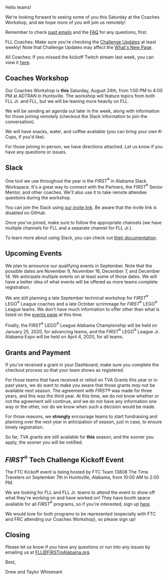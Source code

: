 Hello teams!

We're looking forward to seeing some of you this Saturday at the Coaches Workshop, and we hope more of you will join us remotely!

Remember to check [past emails](https://github.com/drewwhis/first-in-alabama/tree/master/2019-2020/email-blasts) and the [FAQ](https://github.com/drewwhis/first-in-alabama/wiki/Frequently-Asked-Questions) for any questions, first.

FLL Coaches: Make sure you're checking the [Challenge Updates](https://firstinspiresst01.blob.core.windows.net/fll/2020/city-shaper-challenge-updates.pdf) at least weekly! Note that Challenge Updates may affect the [What's New Page](https://github.com/drewwhis/first-in-alabama/tree/master/2019-2020/fll/whats-new.md).

All Coaches: If you missed the kickoff Twitch stream last week, you can view it [here](https://www.twitch.tv/videos/467583706).


## Coaches Workshop

Our Coaches Workshop is **this** Saturday, August 24th, from 1:00 PM to 4:00 PM at ADTRAN in Huntsville. The workshop will feature topics from both FLL Jr. and FLL, but we will be leaning more heavily on FLL.

We will be sending an agenda out later in the week, along with information for those joining remotely (checkout the Slack information to join the conversation).

We will have snacks, water, and coffee available (you can bring your own K-Cups, if you'd like).

For those joining in-person, we have directions attached. Let us know if you have any questions or issues.


## Slack

One tool we use throughout the year is the *FIRST*<sup>&reg;</sup> in Alabama Slack Workspace. It's a great way to connect with the Partners, the *FIRST*<sup>&reg;</sup> Senior Mentor, and other coaches. We'll also use it to take remote attendee questions during the workshop.

You can join the Slack using [our invite link](). Be aware that the invite link is disabled on GitHub.

Once you've joined, make sure to follow the appropriate channels (we have multiple channels for FLL and a separate channel for FLL Jr.). 

To learn more about using Slack, you can check out [their documentation](https://get.slack.help/hc/en-us/categories/360000049043).


## Upcoming Events

We plan to announce our qualifying events in September. Note that the possible dates are November 9, November 16, December 7, and December 14. We anticipate multiple events on at least some of those dates. We will have a better idea of what events will be offered as more teams complete registration.

We are still planning a late September technical workshop for *FIRST*<sup>&reg;</sup> LEGO<sup>&reg;</sup> League coaches and a late October scrimmage for *FIRST*<sup>&reg;</sup> LEGO<sup>&reg;</sup> League teams. We don't have much information to offer other than what is listed on the [events page](https://github.com/drewwhis/first-in-alabama/tree/master/2019-2020/event-dates.md) at this time.

Finally, the *FIRST*<sup>&reg;</sup> LEGO<sup>&reg;</sup> League Alabama Championship will be held on January 25, 2020, for advancing teams, and the *FIRST*<sup>&reg;</sup> LEGO<sup>&reg;</sup> League Jr. Alabama Expo will be held on April 4, 2020, for all teams. 


## Grants and Payment

If you've received a grant in your Dashboard, make sure you complete the checkout process so that your team shows as registered.

For those teams that have received or relied on TVA Grants this year or in past years, we do want to make you aware that those grants *may* not be available next season. The agreement with *FIRST*&reg; was made for three years, and this was the third year. At this time, we do not know whether or not the agreement will continue, and we do not have any information one way or the other, nor do we know when such a decision would be made.

For those reasons, we **strongly** encourage teams to start fundraising and planning over the next year in anticipation of season, just in case, to ensure timely registration.

So far, TVA grants are still available for **this** season, and the sooner you apply, the sooner you will be notified.


## *FIRST*<sup>&reg;</sup> Tech Challenge Kickoff Event

The FTC Kickoff event is being hosted by FTC Team 13808 The Time Travelers on September 7th in Huntsville, Alabama, from 10:00 AM to 2:00 PM.

We are looking for FLL and FLL Jr. teams to attend the event to show off what they're working on and have worked on! They have booth space available for all *FIRST*<sup>&reg;</sup> programs, so if you're interested, sign up [here](https://firstinalabama.us19.list-manage.com/track/click?u=f0cf78c5a9c06d79cd683a8ae&id=d5017529a4&e=fb065b58de).

We would love for both programs to be represented (especially with FTC and FRC attending our Coaches Workshop), so please sign up!


## Closing

Please let us know if you have any questions or run into any issues by emailing us at FLL@FIRSTinAlabama.org.

Best,

Drew and Taylor Whisenant